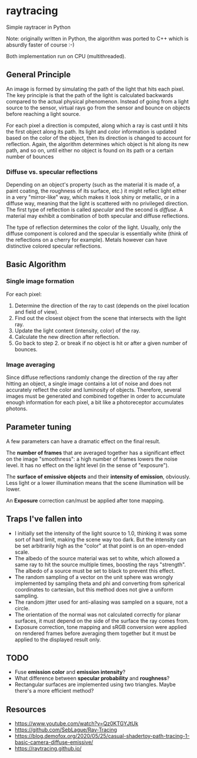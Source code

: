 # raytracing
Simple raytracer in Python

Note: originally written in Python, the algorithm was ported to C++ which is absurdly faster of course :-)

Both implementation run on CPU (multithreaded).

## General Principle

An image is formed by simulating the path of the light that hits each pixel. The key principle is that the path of the light is calculated backwards compared to the actual physical phenomenon. Instead of going from a light source to the sensor, virtual rays go from the sensor and bounce on objects before reaching a light source.

For each pixel a direction is computed, along which a ray is cast until it hits the first object along its path. Its light and color information is updated based on the color of the object, then its direction is changed to account for reflection. Again, the algorithm determines which object is hit along its new path, and so on, until either no object is found on its path or a certain number of bounces 

### Diffuse vs. specular reflections

Depending on an object's property (such as the material it is made of, a paint coating, the roughness of its surface, etc.) it might reflect light either in a very "mirror-like" way, which makes it look shiny or metallic, or in a diffuse way, meaning that the light is scattered with no privileged direction. The first type of reflection is called *specular* and the second is *diffuse*. A material may exhibit a combination of both specular and diffuse reflections.

The type of reflection determines the color of the light. Usually, only the diffuse component is colored and the specular is essentially white (think of the reflections on a cherry for example). Metals however can have distinctive colored specular reflections.

## Basic Algorithm

### Single image formation

For each pixel:
1. Determine the direction of the ray to cast (depends on the pixel location and field of view).
2. Find out the closest object from the scene that intersects with the light ray.
3. Update the light content (intensity, color) of the ray.
4. Calculate the new direction after reflection.
5. Go back to step 2. or break if no object is hit or after a given number of bounces.

### Image averaging

Since diffuse reflections randomly change the direction of the ray after hitting an object, a single image contains a lot of noise and does not accurately reflect the color and luminosity of objects. Therefore, several images must be generated and combined together in order to accumulate enough information for each pixel, a bit like a photoreceptor accumulates photons.

## Parameter tuning

A few parameters can have a dramatic effect on the final result.

The **number of frames** that are averaged together has a significant effect on the image "smoothness": a high number of frames lowers the noise level. It has no effect on the light level (in the sense of "exposure").

The **surface of emissive objects** and their **intensity of emission**, obviously. Less light or a lower illumination means that the scene illumination will be lower.

An **Exposure** correction can/must be applied after tone mapping.

## Traps I've fallen into

* I initially set the intensity of the light source to 1.0, thinking it was some sort of hard limit, making the scene way too dark. But the intensity can be set arbitrarily high as the "color" at that point is on an open-ended scale.
* The albedo of the source material was set to white, which allowed a same ray to hit the source multiple times, boosting the rays "strength". The albedo of a source must be set to black to prevent this effect.
* The random sampling of a vector on the unit sphere was wrongly implemented by sampling theta and phi and converting from spherical coordinates to cartesian, but this method does not give a uniform sampling.
* The random jitter used for anti-aliasing was sampled on a square, not a circle.
* The orientation of the normal was not calculated correctly for planar surfaces, it must depend on the side of the surface the ray comes from.
* Exposure correction, tone mapping and sRGB conversion were applied on rendered frames before averaging them together but it must be applied to the displayed result only.

## TODO

* Fuse **emission color** and **emission intensity**?
* What difference between **specular probability** and **roughness**?
* Rectangular surfaces are implemented using two triangles. Maybe there's a more efficient method?

## Resources

* https://www.youtube.com/watch?v=Qz0KTGYJtUk
* https://github.com/SebLague/Ray-Tracing
* https://blog.demofox.org/2020/05/25/casual-shadertoy-path-tracing-1-basic-camera-diffuse-emissive/
* https://raytracing.github.io/
